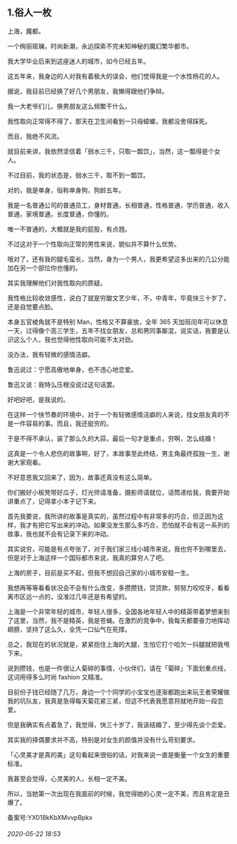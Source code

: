 ## 1.俗人一枚
上海，魔都。


一个绚丽斑斓，时尚新潮，永远探索不完未知神秘的魔幻繁华都市。


我大学毕业后来到这座迷人的城市，如今已经五年。


这五年来，我身边的人对我有着极大的误会，他们觉得我是一个水性杨花的人。


据说，我目前已经换了好几个男朋友，我懒得跟他们争辩。


我一大老爷们儿，换男朋友这么频繁干什么。


我性取向正常得不得了，那天在卫生间看到一只母蟑螂，我都没舍得踩死。


而且，我绝不风流。


就目前来讲，我依然坚信着「弱水三千，只取一瓢饮」，当然，这一瓢得是个女人。


不过目前，我的状态是，弱水三千，取不到一瓢饮。


对的，我是单身，俗称单身狗，狗龄五年。


我是一名普通公司的普通员工，身材普通，长相普通，性格普通，学历普通，收入普通，家境普通，长度普通，你懂的。


唯一不普通的，大概就是我的屁股，有点翘。


不过这对于一个性取向正常的男性来说，貌似并不算什么优势。


哦对了，还有我的腿毛蛮长，当然，身为一个男人，我更希望这多出来的几公分能加在另一个部位你也懂的。


其实我理解他们对我性取向的质疑。


我性格比较收敛感性，说白了就是穷酸文艺少年，不，中青年，毕竟快三十岁了，还是自觉要点脸。


本身五官棱角就不是特别 Man，性格又不算豪放，全年 365 天加班闰年可以休息一天，过得像个高三学生，五年不找女朋友，总和男同事厮混，说实话，我要是认识这么个人，我也觉得他性取向可能不太对劲。


没办法，我有轻微的感情洁癖。


鲁迅说过：宁愿高傲地单身，也不违心地恋爱。


鲁迅又说：我特么压根没说过这句话罢。


好吧好吧，是我说的。


在这样一个快节奏的环境中，对于一个有轻微感情洁癖的人来说，找女朋友真的不是一件容易的事。而且，我还挺穷的。


于是不得不承认，装了那么久的大蒜，最后一句才是重点，穷啊，怎么结婚！


这真是一个令人悲伤的故事啊，好了，本故事至此终结，男主角最终孤独一生，谢谢大家观看。


不好意思我又回来了，因为，故事还真没有这么简单。


你们搬好小板凳带好瓜子，灯光师请准备，摄影师请就位，话筒递给我，我要开始讲重点了，记得拿小本子记下来。


首先我要说，我所讲的故事是真实的，虽然过程中有非常多的巧合，但正因为这样，我才有把它写出来的冲动。如果没发生那么多巧合，恐怕就不会有这一系列的故事，我也就不会有记录下来的冲动。


其实说穷，可能是有点夸张了，对于我们家三线小城市来说，我也穷不到哪里去，但是对于上海这样一个国际都市来说，我真的算穷人了吧。


上海的房子，目前是买不起，但我不想回自己家的小城市安稳一生。


我想再等等看看状况会不会有什么改变，多攒攒钱，贷贷款，努努力咬咬牙，看看离市区远一点的，没准过几年还是有希望的。


上海是一个非常年轻的城市，年轻人很多，全国各地年轻人中的精英带着梦想来到了这里，当然，我不是精英，我是苍蝇。在激烈的竞争中，我每天都要奋力地挥动翅膀，坚持了这么久，全凭一口仙气在死撑。


总之，我现在的状况就是，紧紧抱住上海的大腿，生怕它打个哈欠一抖腿就把我甩下来。


说到攒钱，也是一件很让人菊碎的事情，小伙伴们，请在「菊碎」下面划重点线，这词用得多么时尚 fashion 又精准。


目前份子钱已经随了几万，身边一个个同学的小宝宝也逐渐都跑出来玩王者荣耀做我的坑队友，我真是急得每天菊花紧三紧，但这不代表我愿意将就地开始一段恋爱。


但是我确实有点着急了，我觉得，快三十岁了，我该结婚了，至少得先谈个恋爱。


其实我的择偶要求并不高，特别是对女生的颜值并没有什么苛刻要求。


「心灵美才是真的美」这句看起来很俗的话，对我来说一直是衡量一个女生的重要标准。


我甚至会觉得，心灵美的人，长相一定不美。


所以，当她第一次出现在我面前的时候，我觉得她的心灵一定不美，而且肯定是丑爆了。


备案号:YX018kKbXMvvpBpkx


###### 2020-05-22 18:53
